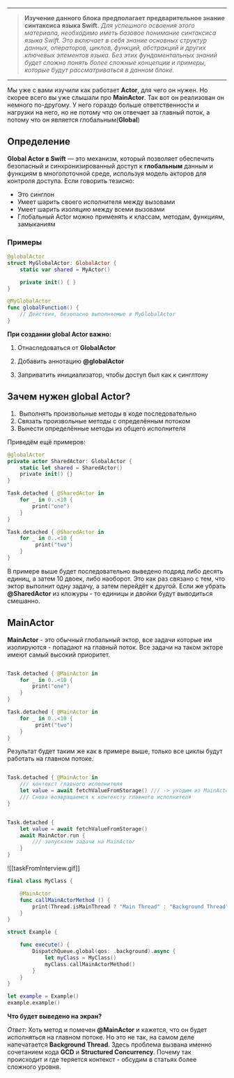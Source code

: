 
---

> **Изучение данного блока предполагает предварительное знание синтаксиса языка Swift.**
*Для успешного освоения этого материала, необходимо иметь базовое понимание синтаксиса языка Swift. Это включает в себя знание основных структур данных, операторов, циклов, функций, абстракций и других ключевых элементов языка. Без этих фундаментальных знаний будет сложно понять более сложные концепции и примеры, которые будут рассматриваться в данном блоке.*
> 

---

Мы уже с вами изучили как работает **Actor**, для чего он нужен. Но скорее всего вы уже слышали про **MainActor**. Так вот он реализован он немного по-другому. У него гораздо больше ответственности и нагрузки на него, но не потому что он отвечает за главный поток, а потому что он является глобальным(**Global**)
## Определение
**Global Actor в Swift** — это механизм, который позволяет обеспечить безопасный и синхронизированный доступ к **глобальным** данным и функциям в многопоточной среде, используя модель акторов для контроля доступа. Если говорить тезисно:

- Это синглон
- Умеет шарить своего исполнителя между вызовами
- Умеет шарить изоляцию между всеми вызовами
- Глобальный Actor можно применять к классам, методам, функциям, замыканиям

### Примеры
``` swift
@globalActor
struct MyGlobalActor: GlobalActor {
    static var shared = MyActor()

	private init() { }
}

@MyGlobalActor
func globalFunction() {
    // Действия, безопасно выполняемые в MyGlobalActor
}
```

**При создании global Actor важно:**

1.  Отнаследоваться от **GlobalActor**

2.  Добавить аннотацию  **@globalActor**

3. Заприватить инициализатор, чтобы доступ был как к синглтону

## Зачем нужен global Actor?

1.  Выполнять произвольные методы в коде последовательно
2.  Связать произвольные методы с определённым потоком
3.  Вынести определённые методы из общего исполнителя

Приведём ещё примеров:
``` swift
@globalActor
private actor SharedActor: GlobalActor {
    static let shared = SharedActor()
    private init() {}
}

Task.detached { @SharedActor in
	for _ in 0..<10 {
	    print("one")
    }
}

Task.detached { @SharedActor in
	for _ in 0..<10 {
         print("two")
    }
}
```
В примере выше будет последовательно выведено подряд либо десять единиц, а затем 10 двоек, либо наоборот. Это как раз связано с тем, что эктор выполнит одну задачу, а затем перейдёт к другой. Если же убрать **@SharedActor** из кложуры - то единицы и двойки будут выводиться смешанно.
## MainActor
**MainActor** - это обычный глобальный эктор,  все задачи которые им изолируются - попадают на главный поток. Все задачи на таком экторе имеют самый высокий приоритет.
``` swift

Task.detached { @MainActor in
	for _ in 0..<10 {
	    print("one")
    }
}

Task.detached { @MainActor in
	for _ in 0..<10 {
         print("two")
    }
}
```
Результат будет таким же как в примере выше, только все циклы будут работать на главном потоке.
``` swift

Task.detached { @MainActor in
	/// контекст главного исполнителя
	let value = await fetchValueFromStorage() /// -> уходим из MainActor
	/// Снова возвращаемся к контексту главного исполнителя
}
```
``` swift

Task.detached {
	let value = await fetchValueFromStorage()
	await MainActor.run {
		/// запускаем задачи на MainActor
	}
}
```

![[taskFromInterview.gif]]
``` swift
final class MyClass {

	@MainActor
	func callMainActorMethod () {
		print(Thread.isMainThread ? "Main Thread" : "Background Thread")
	}
}

struct Example {

	func execute() {
		DispatchQueue.global(qos: .background).async {
			let myClass = MyClass()
			myClass.callMainActorMethod()
		}
	}
}

let example = Example()
example.example()
```
**Что будет выведено на экран?**

*Ответ*: Хоть метод и помечен **@MainActor** и кажется, что он будет исполняться на главном потоке. Но это не так, на самом деле напечатается **Background Thread**.  Здесь проблема вызвана именно сочетанием кода **GCD** и **Structured Concurrency**. Почему так происходит и где теряется контекст - обсудим в статьях более сложного уровня.